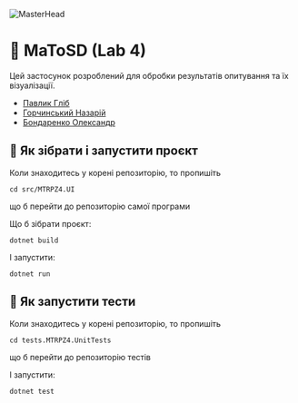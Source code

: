![MasterHead](https://upload.wikimedia.org/wikipedia/commons/2/20/Matrix_Digital_rain_banner.gif)

# 🏹 MaToSD (Lab 4)

Цей застосунок розроблений для обробки результатів опитування та їх візуалізації.

- [Павлик Гліб](https://github.com/HlibPavlyk)
- [Горчинський Назарій](https://github.com/Nazg0r)
- [Бондаренко Олександр](https://github.com/DreammyOleksandr)

## 👷 Як зібрати і запустити проєкт

Коли знаходитесь у корені репозиторію, то пропишіть
``` Linux
cd src/MTRPZ4.UI
```
що б перейти до репозиторію самої програми

Що б зібрати проєкт:

```
dotnet build
```

І запустити:

```
dotnet run
```
## 👷 Як запустити тести

Коли знаходитесь у корені репозиторію, то пропишіть
```
cd tests.MTRPZ4.UnitTests
```
що б перейти до репозиторію тестів

І запустити:

```
dotnet test
```
